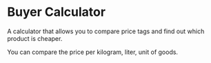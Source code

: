 # Buyer Calculator
A calculator that allows you to compare price tags and find out which product is cheaper.

You can compare the price per kilogram, liter, unit of goods.

